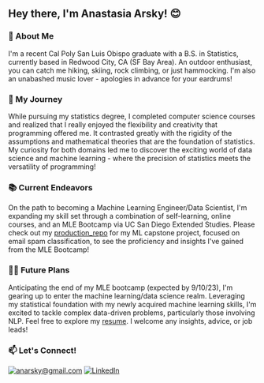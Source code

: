 ## Hey there, I'm Anastasia Arsky! 😊

### 🌲 About Me

I'm a recent Cal Poly San Luis Obispo graduate with a B.S. in Statistics, currently based in Redwood City, CA (SF Bay Area). An outdoor enthusiast, you can catch me hiking, skiing, rock climbing, or just hammocking. I'm also an unabashed music lover - apologies in advance for your eardrums!

### 🚀 My Journey 

While pursuing my statistics degree, I completed computer science courses and realized that I really enjoyed the flexibility and creativity that programming offered me. It contrasted greatly with the rigidity of the assumptions and mathematical theories that are the foundation of statistics. My curiosity for both domains led me to discover the exciting world of data science and machine learning - where the precision of statistics meets the versatility of programming!

### 📚 Current Endeavors

On the path to becoming a Machine Learning Engineer/Data Scientist, I'm expanding my skill set through a combination of self-learning, online courses, and an MLE Bootcamp via UC San Diego Extended Studies. Please check out my [production_repo](https://github.com/anastasiaarsky/production_repo) for my ML capstone project, focused on email spam classification, to see the proficiency and insights I've gained from the MLE Bootcamp! 

### 👩‍💻 Future Plans

Anticipating the end of my MLE bootcamp (expected by 9/10/23), I'm gearing up to enter the machine learning/data science realm. Leveraging my statistical foundation with my newly acquired machine learning skills, I'm excited to tackle complex data-driven problems, particularly those involving NLP. Feel free to explore my [resume](https://github.com/anastasiaarsky/anastasiaarsky/blob/main/Anastasia-Arsky-Resume.pdf). I welcome any insights, advice, or job leads!

### 📫 Let's Connect!
<a href="mailto:anarsky@gmail.com">![anarsky@gmail.com](https://img.shields.io/badge/Gmail-D14836?style=for-the-badge&logo=gmail&logoColor=white)</a>
<a href="<[LinkedInURL](https://www.linkedin.com/in/anastasia-arsky/)>">![LinkedIn](https://img.shields.io/badge/LinkedIn-0077B5?style=for-the-badge&logo=linkedin&logoColor=white)</a>

